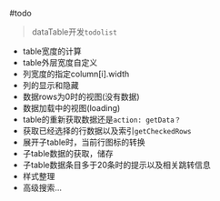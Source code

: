 #todo

> dataTable开发`todolist`

+ table宽度的计算
+ table外层宽度自定义
+ 列宽度的指定column[i].width
+ 列的显示和隐藏
+ 数据rows为0时的视图(没有数据)
+ 数据加载中的视图(loading)
+ table的重新获取数据还是`action: getData？`
+ 获取已经选择的行数据以及索引`getCheckedRows`
+ 展开子table时，当前行图标的转换
+ 子table数据的获取，储存
+ 子table数据条目多于20条时的提示以及相关跳转信息
+ 样式整理
+ 高级搜索...
